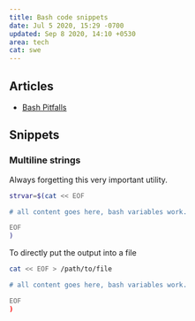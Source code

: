 ```yaml
---
title: Bash code snippets
date: Jul 5 2020, 15:29 -0700
updated: Sep 8 2020, 14:10 +0530
area: tech
cat: swe
---
```


## Articles

- [Bash Pitfalls](https://mywiki.wooledge.org/BashPitfalls)

## Snippets

### Multiline strings

Always forgetting this very important utility.

```bash
strvar=$(cat << EOF

# all content goes here, bash variables work.

EOF
)
```

To directly put the output into a file

```bash
cat << EOF > /path/to/file

# all content goes here, bash variables work.

EOF
)
```
